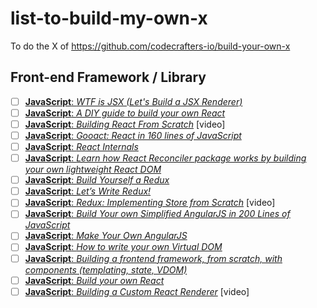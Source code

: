 # list-to-build-my-own-x
To do the X of https://github.com/codecrafters-io/build-your-own-x

## Front-end Framework / Library

- [ ] [**JavaScript**: _WTF is JSX (Let's Build a JSX Renderer)_](https://jasonformat.com/wtf-is-jsx/)
- [ ] [**JavaScript**: _A DIY guide to build your own React_](https://github.com/hexacta/didact)
- [ ] [**JavaScript**: _Building React From Scratch_](https://www.youtube.com/watch?v=_MAD4Oly9yg) [video]
- [ ] [**JavaScript**: _Gooact: React in 160 lines of JavaScript_](https://medium.com/@sweetpalma/gooact-react-in-160-lines-of-javascript-44e0742ad60f)
- [ ] [**JavaScript**: _React Internals_](http://www.mattgreer.org/articles/react-internals-part-one-basic-rendering/)
- [ ] [**JavaScript**: _Learn how React Reconciler package works by building your own lightweight React DOM_](https://hackernoon.com/learn-you-some-custom-react-renderers-aed7164a4199)
- [ ] [**JavaScript**: _Build Yourself a Redux_](https://zapier.com/engineering/how-to-build-redux/)
- [ ] [**JavaScript**: _Let’s Write Redux!_](https://www.jamasoftware.com/blog/lets-write-redux/)
- [ ] [**JavaScript**: _Redux: Implementing Store from Scratch_](https://egghead.io/lessons/react-redux-implementing-store-from-scratch) [video]
- [ ] [**JavaScript**: _Build Your own Simplified AngularJS in 200 Lines of JavaScript_](https://blog.mgechev.com/2015/03/09/build-learn-your-own-light-lightweight-angularjs/)
- [ ] [**JavaScript**: _Make Your Own AngularJS_](http://teropa.info/blog/2013/11/03/make-your-own-angular-part-1-scopes-and-digest.html)
- [ ] [**JavaScript**: _How to write your own Virtual DOM_](https://medium.com/@deathmood/how-to-write-your-own-virtual-dom-ee74acc13060)
- [ ] [**JavaScript**: _Building a frontend framework, from scratch, with components (templating, state, VDOM)_](https://mfrachet.github.io/create-frontend-framework/)
- [ ] [**JavaScript**: _Build your own React_](https://pomb.us/build-your-own-react/)
- [ ] [**JavaScript**: _Building a Custom React Renderer_](https://youtu.be/CGpMlWVcHok) [video]
